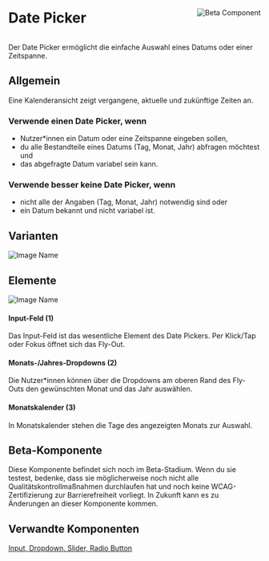 <div style="display: inline-flex; align-items: center; justify-content: space-between; width: 100%;">
    <h1>Date Picker</h1>
    <img src="assets/beta.png" alt="Beta Component" />
</div>

Der Date Picker ermöglicht die einfache Auswahl eines Datums oder einer Zeitspanne.

## Allgemein

Eine Kalenderansicht zeigt vergangene, aktuelle und zukünftige Zeiten an.

### Verwende einen Date Picker, wenn 

* Nutzer*innen ein Datum oder eine Zeitspanne eingeben sollen, 
* du alle Bestandteile eines Datums (Tag, Monat, Jahr) abfragen möchtest und
* das abgefragte Datum variabel sein kann. 

### Verwende besser keine Date Picker, wenn 

* nicht alle der Angaben (Tag, Monat, Jahr) notwendig sind oder
* ein Datum bekannt und nicht variabel ist.

## Varianten

![Image Name](assets/3_components/date-picker/Types_de.png)

## Elemente

![Image Name](assets/3_components/date-picker/Elements.png)

#### Input-Feld (1)

Das Input-Feld ist das wesentliche Element des Date Pickers. Per Klick/Tap oder Fokus öffnet sich das Fly-Out.

#### Monats-/Jahres-Dropdowns (2)

Die Nutzer*innen können über die Dropdowns am oberen Rand des Fly-Outs den gewünschten Monat und das Jahr auswählen.

#### Monatskalender (3)

In Monatskalender stehen die Tage des angezeigten Monats zur Auswahl.

## Beta-Komponente

Diese Komponente befindet sich noch im Beta-Stadium. Wenn du sie testest, bedenke, dass sie möglicherweise noch nicht alle Qualitätskontrollmaßnahmen durchlaufen hat und noch keine WCAG-Zertifizierung zur Barrierefreiheit vorliegt. In Zukunft kann es zu Änderungen an dieser Komponente kommen.

## Verwandte Komponenten

<a href="?path=/usage/components-text-field--standard">Input, </a>
<a href="?path=/usage/components-dropdown--standard">Dropdown, </a>
<a href="?path=/usage/components-slider--standard">Slider, </a>
<a href="?path=/usage/components-radio-button--standard">Radio Button</a>